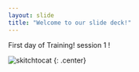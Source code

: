 ```yaml
---
layout: slide
title: "Welcome to our slide deck!"
---
```


First day of Training!  session 1 !

![skitchtocat](https://octodex.github.com/images/skitchtocat.png)
{: .center}
